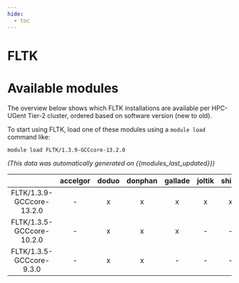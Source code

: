```yaml
---
hide:
  - toc
---
```


FLTK
====

# Available modules


The overview below shows which FLTK installations are available per HPC-UGent Tier-2 cluster, ordered based on software version (new to old).

To start using FLTK, load one of these modules using a `module load` command like:

```shell
module load FLTK/1.3.9-GCCcore-13.2.0
```

*(This data was automatically generated on {{modules_last_updated}})*  

| |accelgor|doduo|donphan|gallade|joltik|shinx|skitty|
| :---: | :---: | :---: | :---: | :---: | :---: | :---: | :---: |
|FLTK/1.3.9-GCCcore-13.2.0|-|x|x|x|x|x|x|
|FLTK/1.3.5-GCCcore-10.2.0|-|x|x|x|-|-|-|
|FLTK/1.3.5-GCCcore-9.3.0|-|x|x|-|-|-|-|
